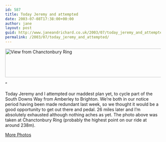 ```yaml
---
id: 587
title: Today Jeremy and attempted
date: 2003-07-08T17:38:00+00:00
author: jane
layout: post
guid: http://www.janeandrichard.co.uk/2003/07/today_jeremy_and_attempted
permalink: /2003/07/today_jeremy_and_attempted/
---
```

<img src="http://v1.janeandrichard.co.uk/blog/img/Chantonburyring_799x93.jpg" width="799" height="93" alt="View from Chanctonbury Ring" />

&#8221;

Today Jeremy and I attempted our maddest plan yet, to cycle part of the South Downs Way from Amberley to Brighton. We&#8217;re both in our notice period having been made redundant last week, so we thought it would be a good opportunity to get out there and pedal. 26 miles later and I&#8217;m absolutely exhausted although nothing aches as yet. The photo above was taken at Chanctonbury Ring (probably the highest point on our ride at around 238m).

[More Photos](http://v1.janeandrichard.co.uk/photos/2003_07_08/)